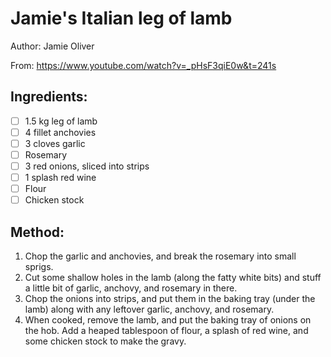 # Jamie's Italian leg of lamb

Author: Jamie Oliver

From: https://www.youtube.com/watch?v=_pHsF3qiE0w&t=241s

## Ingredients:
- [ ] 1.5 kg leg of lamb
- [ ] 4 fillet anchovies
- [ ] 3 cloves garlic
- [ ] Rosemary
- [ ] 3 red onions, sliced into strips
- [ ] 1 splash red wine
- [ ] Flour
- [ ] Chicken stock

## Method:
1. Chop the garlic and anchovies, and break the rosemary into small sprigs.
2. Cut some shallow holes in the lamb (along the fatty white bits) and stuff a little bit of garlic, anchovy, and rosemary in there.
3. Chop the onions into strips, and put them in the baking tray (under the lamb) along with any leftover garlic, anchovy, and rosemary.
4. When cooked, remove the lamb, and put the baking tray of onions on the hob. Add a heaped tablespoon of flour, a splash of red wine, and some chicken stock to make the gravy.